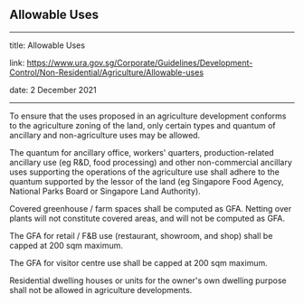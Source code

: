 ## Allowable Uses
---
title: Allowable Uses

link: https://www.ura.gov.sg/Corporate/Guidelines/Development-Control/Non-Residential/Agriculture/Allowable-uses

date: 2 December 2021

---


To ensure that the uses proposed in an agriculture development conforms to the agriculture zoning of the land, only certain types and quantum of ancillary and non-agriculture uses may be allowed.  
  
The quantum for ancillary office, workers' quarters, production-related ancillary use (eg R&D, food processing) and other non-commercial ancillary uses supporting the operations of the agriculture use shall adhere to the quantum supported by the lessor of the land (eg Singapore Food Agency, National Parks Board or Singapore Land Authority).

Covered greenhouse / farm spaces shall be computed as GFA. Netting over plants will not constitute covered areas, and will not be computed as GFA.  
  
The GFA for retail / F&B use (restaurant, showroom, and shop) shall be capped at 200 sqm maximum.  
  
The GFA for visitor centre use shall be capped at 200 sqm maximum.  
  
Residential dwelling houses or units for the owner's own dwelling purpose shall not be allowed in agriculture developments.



